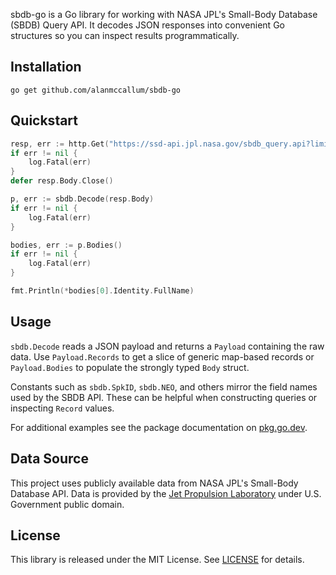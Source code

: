 sbdb-go is a Go library for working with NASA JPL's Small-Body Database (SBDB) Query API. It decodes JSON responses into convenient Go structures so you can inspect results programmatically.

## Installation

```
go get github.com/alanmccallum/sbdb-go
```

## Quickstart

```go
resp, err := http.Get("https://ssd-api.jpl.nasa.gov/sbdb_query.api?limit=1&fields=spkid,full_name")
if err != nil {
    log.Fatal(err)
}
defer resp.Body.Close()

p, err := sbdb.Decode(resp.Body)
if err != nil {
    log.Fatal(err)
}

bodies, err := p.Bodies()
if err != nil {
    log.Fatal(err)
}

fmt.Println(*bodies[0].Identity.FullName)
```

## Usage

`sbdb.Decode` reads a JSON payload and returns a `Payload` containing the raw data. Use `Payload.Records` to get a slice of generic map-based records or `Payload.Bodies` to populate the strongly typed `Body` struct.

Constants such as `sbdb.SpkID`, `sbdb.NEO`, and others mirror the field names used by the SBDB API. These can be helpful when constructing queries or inspecting `Record` values.

For additional examples see the package documentation on [pkg.go.dev](https://pkg.go.dev/github.com/alanmccallum/sbdb-go).

## Data Source

This project uses publicly available data from NASA JPL's Small-Body Database API. Data is provided by the [Jet Propulsion Laboratory](https://ssd-api.jpl.nasa.gov/) under U.S. Government public domain.

## License

This library is released under the MIT License. See [LICENSE](LICENSE) for details.